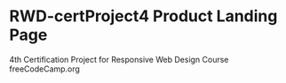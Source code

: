 # RWD-certProject4 Product Landing Page
 4th Certification Project for Responsive Web Design Course
 freeCodeCamp.org
